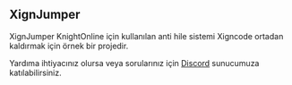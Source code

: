 ## XignJumper

XignJumper KnightOnline için kullanılan anti hile sistemi Xigncode ortadan kaldırmak için örnek bir projedir.

Yardıma ihtiyacınız olursa veya sorularınız için [Discord](https://discord.gg/GaAYYzKs5k) sunucumuza katılabilirsiniz.
